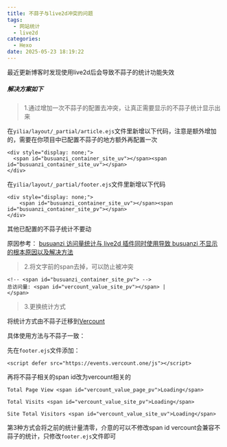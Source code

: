 ```yaml
---
title: 不蒜子与live2d冲突的问题
tags:
  - 网站统计
  - live2d
categories:
  - Hexo
date: 2025-05-23 18:19:22
---
```



最近更新博客时发现使用live2d后会导致不蒜子的统计功能失效
<!-- more -->

##### 解决方案如下

> 1.通过增加一次不蒜子的配置去冲突，让真正需要显示的不蒜子统计显示出来
 
 在```yilia/layout/_partial/article.ejs```文件里新增以下代码，注意是额外增加的，需要在你项目中已配置不蒜子的地方额外再配置一次

```
<div style="display: none;">
  <span id="busuanzi_container_site_uv"></span><span id="busuanzi_container_site_uv"></span>
</div>
```

 在```yilia/layout/_partial/footer.ejs```文件里新增以下代码

```
<div style="display: none;">
    <span id="busuanzi_container_site_uv"></span><span id="busuanzi_container_site_pv"></span>
</div>
```
其他已配置的不蒜子统计不要动

原因参考：
[busuanzi 访问量统计与 live2d 插件同时使用导致 busuanzi 不显示的根本原因以及解决方法](https://ouuan.moe/post/2022/08/busuanzi-and-live2d)

>2.将文字前的span去掉，可以防止被冲突
```
<!-- <span id="busuanzi_container_site_pv"> -->
总访问量: <span id="vercount_value_site_pv"></span> |
</span>
```
>3.更换统计方式
 
 将统计方式由不蒜子迁移到[Vercount](https://vercount.one/#usage)
 
具体使用方法与不蒜子一致：

先在```footer.ejs```文件添加：

```
<script defer src="https://events.vercount.one/js"></script>
```

再将不蒜子相关的span id改为vercount相关的
```
Total Page View <span id="vercount_value_page_pv">Loading</span>

Total Visits <span id="vercount_value_site_pv">Loading</span>

Site Total Visitors <span id="vercount_value_site_uv">Loading</span>
```

第3种方式会将之前的统计量清零，介意的可以不修改span id
vercount会兼容不蒜子的统计，只修改```footer.ejs```文件即可